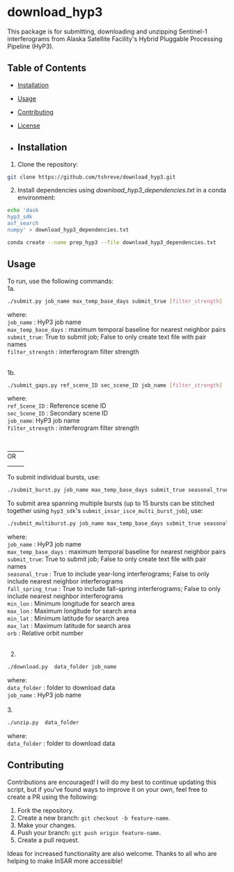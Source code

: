 # download_hyp3
This package is for submitting, downloading and unzipping Sentinel-1 interferograms from Alaska Satellite Facility's Hybrid Pluggable Processing Pipeline (HyP3). 
## Table of Contents
- [Installation](#installation)
- [Usage](#usage)
- [Contributing](#contributing)
- [License](#license)

- ## Installation
1. Clone the repository:
```bash
git clone https://github.com/tshreve/download_hyp3.git
```

2. Install dependencies using *download_hyp3_dependencies.txt* in a conda environment:
```bash
echo 'dask
hyp3_sdk
asf_search
numpy' > download_hyp3_dependencies.txt
 ```

```bash
conda create --name prep_hyp3 --file download_hyp3_dependencies.txt
 ```

## Usage
To run, use the following commands:  <br>
1a.  <br>
```bash
./submit.py job_name max_temp_base_days submit_true [filter_strength]
```

where: <br>
```job_name``` : HyP3 job name <br>
```max_temp_base_days``` : maximum temporal baseline for nearest neighbor pairs  <br>
```submit_true```: True to submit job; False to only create text file with pair names <br>
```filter_strength``` : interferogram filter strength <br>
 <br>

 1b.  <br>
 ```bash
./submit_gaps.py ref_scene_ID sec_scene_ID job_name [filter_strength]
```

where: <br>
```ref_Scene_ID``` : Reference scene ID <br>
```sec_Scene_ID``` : Secondary scene ID   <br>
```job_name```: HyP3 job name <br>
```filter_strength``` : interferogram filter strength <br>
 <br>

______ <br>
OR <br>
______ <br>

To submit individual bursts, use: <br>
 ```bash
./submit_burst.py job_name max_temp_base_days submit_true seasonal_true
```

To submit area spanning multiple bursts (up to 15 bursts can be stitched together using ```hyp3_sdk```'s ```submit_insar_isce_multi_burst_job```), use: <br>
 ```bash
./submit_multiburst.py job_name max_temp_base_days submit_true seasonal_true fall_spring_true min_lon max_lon min_lat max_lat orb
```

where: <br>
```job_name``` : HyP3 job name <br>
```max_temp_base_days``` : maximum temporal baseline for nearest neighbor pairs  <br>
```submit_true```: True to submit job; False to only create text file with pair names <br>
```seasonal_true``` : True to include year-long interferograms; False to only include nearest neighbor interferograms <br>
```fall_spring_true``` : True to include fall-spring interferograms; False to only include nearest neighbor interferograms <br>
```min_lon``` : Minimum longitude for search area <br>
```max_lon``` : Maximum longitude for search area <br>
```min_lat``` : Minimum latitude for search area <br>
```max_lat``` : Maximum latitude for search area <br>
```orb``` : Relative orbit number <br>
 <br>



 2.  <br>
```bash
./download.py  data_folder job_name
```

where: <br>
```data_folder``` : folder to download data <br>
```job_name``` : HyP3 job name <br>
 <br>
 3.  <br>
```bash
./unzip.py  data_folder
```

where: <br>
```data_folder``` : folder to download data <br>

## Contributing
Contributions are encouraged! I will do my best to continue updating this script, but if you've found ways to improve it on your own, feel free to create a PR using the following:

1. Fork the repository.
2. Create a new branch: `git checkout -b feature-name`.
3. Make your changes.
4. Push your branch: `git push origin feature-name`.
5. Create a pull request.

Ideas for increased functionality are also welcome. Thanks to all who are helping to make InSAR more accessible!


